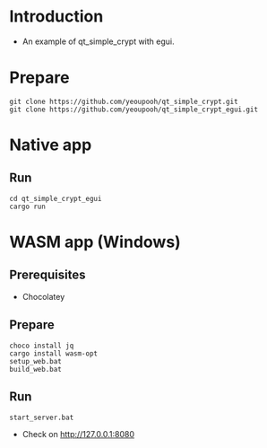 # Introduction

- An example of qt_simple_crypt with egui.

# Prepare

```
git clone https://github.com/yeoupooh/qt_simple_crypt.git
git clone https://github.com/yeoupooh/qt_simple_crypt_egui.git
```

# Native app

## Run

```
cd qt_simple_crypt_egui
cargo run
```

# WASM app (Windows)

## Prerequisites
- Chocolatey


## Prepare

```
choco install jq
cargo install wasm-opt
setup_web.bat
build_web.bat
```

## Run
```
start_server.bat
```
- Check on http://127.0.0.1:8080

